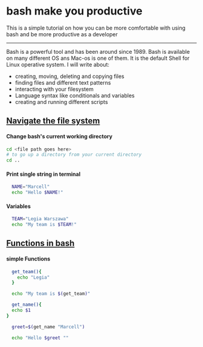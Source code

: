 # bash make you productive

This is a simple tutorial on how you can be more comfortable with using bash and be more productive as a developer

---

Bash is a powerful tool and has been around since 1989. Bash is available on many different OS ans Mac-os is one of them. It is the default Shell for Linux operative system.
I will write about:

* creating, moving, deleting and copying files
* finding files and different text patterns
* interacting with your filesystem
* Language syntax like conditionals and variables
* creating and running different scripts

## [Navigate the file system](https://swcarpentry.github.io/shell-novice/02-filedir/index.html)

#### Change bash's current working directory

``` bash
cd <file path goes here>
# to go up a directory from your current directory
cd ..
```

#### Print single string in terminal

``` bash
  NAME="Marcell"
  echo "Hello $NAME!"
```

#### Variables

``` bash
  TEAM="Legia Warszawa"
  echo "My team is $TEAM!"
```

## [Functions in bash](https://devhints.io/bash)

#### simple Functions

``` bash
  get_team(){
    echo "Legia"
  }

  echo "My team is $(get_team)"

  get_name(){
  echo $1
}

  greet=$(get_name "Marcell")

  echo "Hello $greet ""
```
